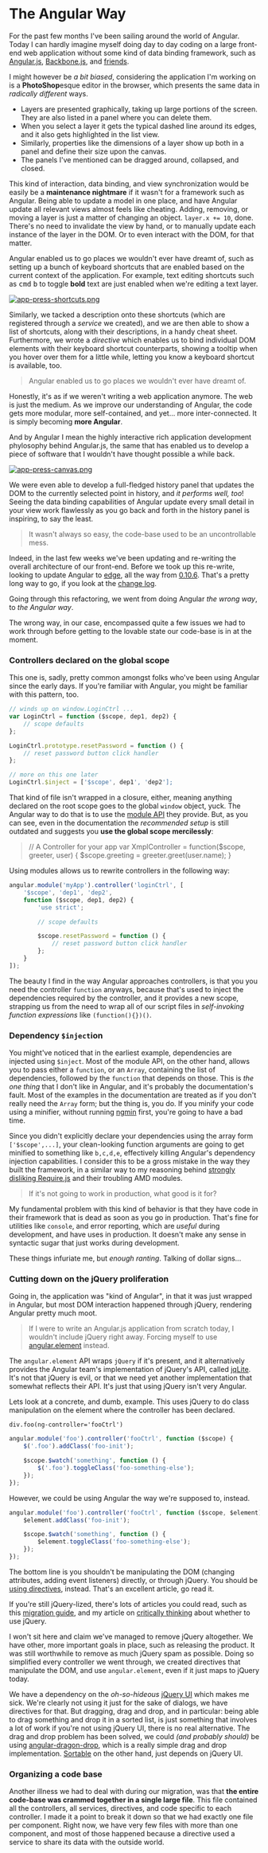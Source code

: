 # The Angular Way

For the past few months I've been sailing around the world of Angular. Today I can hardly imagine myself doing day to day coding on a large front-end web application without some kind of data binding framework, such as [Angular.js](http://angularjs.org/ "Angular.js MVW Framework"), [Backbone.js](http://backbonejs.org/ "Backbone.js"), and [friends](http://underscorejs.org/ "Underscore.js utility belt").

I might however be _a bit biased_, considering the application I'm working on is a **PhotoShop**esque editor in the browser, which presents the same data in _radically different_ ways.

- Layers are presented graphically, taking up large portions of the screen. They are also listed in a panel where you can delete them.
- When you select a layer it gets the typical dashed line around its edges, and it also gets highlighted in the list view.
- Similarly, properties like the dimensions of a layer show up both in a panel and define their size upon the canvas.
- The panels I've mentioned can be dragged around, collapsed, and closed.

This kind of interaction, data binding, and view synchronization would be easily be a **maintenance nightmare** if it wasn't for a framework such as Angular. Being able to update a model in one place, and have Angular update all relevant views almost feels like cheating. Adding, removing, or moving a layer is just a matter of changing an object. `layer.x += 10`, done. There's no need to invalidate the view by hand, or to manually update each instance of the layer in the DOM. Or to even interact with the DOM, for that matter. 

Angular enabled us to go places we wouldn't ever have dreamt of, such as setting up a bunch of keyboard shortcuts that are enabled based on the current context of the application. For example, text editing shortcuts such as <kbd>cmd</kbd> <kbd>b</kbd> to toggle **bold** text are just enabled when we're editing a text layer.

[![app-press-shortcuts.png][2]](http://i.imgur.com/I1ZDYeO.png "Click to enlarge")

Similarly, we tacked a description onto these shortcuts (which are registered through a _service_ we created), and we are then able to show a list of shortcuts, along with their descriptions, in a handy cheat sheet. Furthermore, we wrote a _directive_ which enables us to bind individual DOM elements with their keyboard shortcut counterparts, showing a tooltip when you hover over them for a little while, letting you know a keyboard shortcut is available, too.

> Angular enabled us to go places we wouldn't ever have dreamt of.

Honestly, it's as if we weren't writing a web application anymore. The web is just the medium. As we improve our understanding of Angular, the code gets more modular, more self-contained, and yet... more inter-connected. It is simply becoming **more Angular**.

And by Angular I mean the highly interactive rich application development phylosophy behind Angular.js, the same that has enabled us to develop a piece of software that I wouldn't have thought possible a while back.

[![app-press-canvas.png][1]](http://i.imgur.com/RSqiAkS.png "Click to enlarge")

We were even able to develop a full-fledged history panel that updates the DOM to the currently selected point in history, and _it performs well, too_! Seeing the data binding capabilities of Angular update every small detail in your view work flawlessly as you go back and forth in the history panel is inspiring, to say the least.

> It wasn't always so easy, the code-base used to be an uncontrollable mess.

Indeed, in the last few weeks we've been updating and re-writing the overall architecture of our front-end. Before we took up this re-write, looking to update Angular to [edge](https://github.com/angular/angular.js/tree/v1.2.0rc1 "Angular.js v1.2.0 RC 1"), all the way from [0.10.6](https://github.com/angular/angular.js/tree/v0.10.6 "Angular.js v0.10.6"). That's a pretty long way to go, if you look at the [change log](https://github.com/angular/angular.js/blob/v1.2.0rc1/CHANGELOG.md#0106-bubblewrap-cape-2012-01-17 "Angular.js change log, starting at v0.10.6").

Going through this refactoring, we went from doing Angular _the wrong way_, to _the Angular way_.

The wrong way, in our case, encompassed quite a few issues we had to work through before getting to the lovable state our code-base is in at the moment.

### Controllers declared on the global scope

This one is, sadly, pretty common amongst folks who've been using Angular since the early days. If you're familiar with Angular, you might be familiar with this pattern, too.

```js
// winds up on window.LoginCtrl ...
var LoginCtrl = function ($scope, dep1, dep2) {
    // scope defaults
};

LoginCtrl.prototype.resetPassword = function () {
    // reset password button click handler  
};

// more on this one later
LoginCtrl.$inject = ['$scope', dep1', 'dep2'];
```

That kind of file isn't wrapped in a closure, either, meaning anything declared on the root scope goes to the global `window` object, yuck. The Angular way to do that is to use the [module API](http://docs.angularjs.org/guide/module "Angular.js Modules") they provide. But, as you can see, even in the documentation the _recommended setup_ is still outdated and suggests you **use the global scope mercilessly**:

>    // A Controller for your app
>    var XmplController = function($scope, greeter, user) {
>      $scope.greeting = greeter.greet(user.name);
>    }

Using modules allows us to rewrite controllers in the following way:

```js
angular.module('myApp').controller('loginCtrl', [
    '$scope', 'dep1', 'dep2',
    function ($scope, dep1, dep2) {
        'use strict';

        // scope defaults

        $scope.resetPassword = function () {
            // reset password button click handler 
        };
    }
]);
```

The beauty I find in the way Angular approaches controllers, is that you you need the controller `function` anyways, because that's used to inject the dependencies required by the controller, and it provides a new scope, strapping us from the need to wrap all of our script files in _self-invoking function expressions_ like `(function(){})()`.

### Dependency `$inject`ion

You might've noticed that in the earliest example, dependencies are injected using `$inject`. Most of the module API, on the other hand, allows you to pass either a `function`, or an `Array`, containing the list of dependencies, followed by the `function` that depends on those. This is _the one thing_ that I don't like in Angular, and it's probably the documentation's fault. Most of the examples in the documentation are treated as if you don't really need the `Array` form; but the thing is, you do. If you minify your code using a minifier, without running [ngmin](https://github.com/btford/ngmin "ngmin application pre-minifier") first, you're going to have a bad time.

Since you didn't explicitly declare your dependencies using the array form `['$scope',...]`, your clean-looking function arguments are going to get minified to something like `b,c,d,e`, effectively killing Angular's dependency injection capabilities. I consider this to be a gross mistake in the way they built the framework, in a similar way to my reasoning behind [strongly disliking Require.js](/2013/05/13/the-web-wars "The Web Wars") and their troubling AMD modules.

> If it's not going to work in production, what good is it for?

My fundamental problem with this kind of behavior is that they have code in their framework that is dead as soon as you go in production. That's fine for utilities like `console`, and error reporting, which are _useful_ during development, and have uses in production. It doesn't make any sense in syntactic sugar that just works during development.

These things infuriate me, but _enough ranting_. Talking of dollar signs...

### Cutting down on the jQuery proliferation

Going in, the application was "kind of Angular", in that it was just wrapped in Angular, but most DOM interaction happened through jQuery, rendering Angular pretty much moot.

> If I were to write an Angular.js application from scratch today, I wouldn't include jQuery right away. Forcing myself to use [angular.element](http://docs.angularjs.org/api/angular.element "Angular.js angular.element API") instead.

The `angular.element` API wraps `jQuery` if it's present, and it alternatively provides the Angular team's implementation of jQuery's API, called [jqLite](https://github.com/angular/angular.js/blob/master/src/jqLite.js "Angular.js jqLite source"). It's not that jQuery is evil, or that we need yet another implementation that somewhat reflects their API. It's just that using jQuery isn't very Angular.

Lets look at a concrete, and dumb, example. This uses jQuery to do class manipulation on the element where the controller has been declared.

```jade
div.foo(ng-controller='fooCtrl')
```

```js
angular.module('foo').controller('fooCtrl', function ($scope) {
    $('.foo').addClass('foo-init');

    $scope.$watch('something', function () {
        $('.foo').toggleClass('foo-something-else');
    });
});
```

However, we could be using Angular the way we're supposed to, instead.

```js
angular.module('foo').controller('fooCtrl', function ($scope, $element) {
    $element.addClass('foo-init');

    $scope.$watch('something', function () {
        $element.toggleClass('foo-something-else');
    });
});
```

The bottom line is you shouldn't be manipulating the DOM (changing attributes, adding event listeners) directly, or through jQuery. You should be [using directives](http://amitgharat.wordpress.com/2013/06/08/the-hitchhikers-guide-to-the-directive/ "The Hitchhiker's Guide to the Directive"), instead. That's an excellent article, go read it.

If you're still jQuery-lized, there's lots of articles you could read, such as this [migration guide](http://amitgharat.wordpress.com/2013/06/22/migration-guide-for-jquery-developers/ "Migration Guide for jQuery Developers"), and my article on [critically thinking](http://blog.ponyfoo.com/2013/07/09/getting-over-jquery "Getting Over jQuery") about whether to use jQuery.

I won't sit here and claim we've managed to remove jQuery altogether. We have other, more important goals in place, such as releasing the product. It was still worthwhile to remove as much jQuery spam as possible. Doing so simplified every controller we went through, we created directives that manipulate the DOM, and use `angular.element`, even if it just maps to jQuery today.

We have a dependency on the _oh-so-hideous_ [jQuery UI](http://jqueryui.com/ "jQuery UI") which makes me sick. We're clearly not using it just for the sake of dialogs, we have directives for that. But dragging, drag and drop, and in particular: being able to drag something and drop it in a sorted list, is just something that involves a lot of work if you're not using jQuery UI, there is no real alternative. The drag and drop problem has been solved, we could _(and probably should)_ be using [angular-dragon-drop](https://github.com/btford/angular-dragon-drop "btford/angular-dragon-drop on GitHub"), which is a really simple drag and drop implementation. [Sortable](https://github.com/angular-ui/ui-sortable "angular-ui-sortable on GitHub") on the other hand, just depends on jQuery UI.

### Organizing a code base

Another illness we had to deal with during our migration, was that **the entire code-base was crammed together in a single large file**. This file contained all the controllers, all services, directives, and code specific to each controller. I made it a point to break it down so that we had exactly one file per component. Right now, we have very few files with more than one component, and most of those happened because a directive used a service to share its data with the outside world.



  [1]: http://i.imgur.com/RSqiAkS.png
  [2]: http://i.imgur.com/I1ZDYeO.png